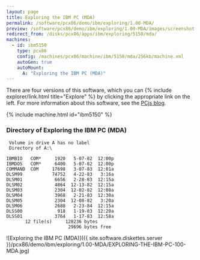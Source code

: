 ```yaml
---
layout: page
title: Exploring the IBM PC (MDA)
permalink: /software/pcx86/demo/ibm/exploring/1.00-MDA/
preview: /software/pcx86/demo/ibm/exploring/1.00-MDA/images/screenshot.png
redirect_from: /disks/pcx86/apps/ibm/exploring/5150/mda/
machines:
  - id: ibm5150
    type: pcx86
    config: /machines/pcx86/machine/ibm/5150/mda/256kb/machine.xml
    autoGen: true
    autoMount:
      A: "Exploring the IBM PC (MDA)"
---
```


There are four versions of this software, which you can {% include explorer/link.html title="Explore" %} by clicking the appropriate link on the left.
For more information about this software, see the [PCjs blog](/blog/2018/04/01/).

{% include machine.html id="ibm5150" %}

### Directory of Exploring the IBM PC (MDA)

     Volume in drive A has no label
     Directory of A:\

    IBMBIO   COM*     1920   5-07-82  12:00p
    IBMDOS   COM*     6400   5-07-82  12:00p
    COMMAND  COM     17698   3-07-83  12:01a
    DLSM99           74752   4-22-83   3:16a
    DLSM01            6656   2-28-83  12:15a
    DLSM02            4864  12-13-82  12:15a
    DLSM03            2304  12-02-82  12:08a
    DLSM04            3968   2-21-83  12:30a
    DLSM05            2304  12-08-82   3:20a
    DLSM06            2688   2-23-84  12:15a
    DLSS00             918   1-19-83  12:20a
    DLSS01            3764   1-17-83  12:58a
           12 file(s)     128236 bytes
                           29696 bytes free

![Exploring the IBM PC (MDA)]({{ site.software.diskettes.server }}/pcx86/demo/ibm/exploring/1.00-MDA/EXPLORING-THE-IBM-PC-100-MDA.jpg)
